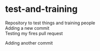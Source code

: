 # test-and-training

Repository to test things and training people  
Adding a new commit  
Testing my fires pull request  

Adding another commit




